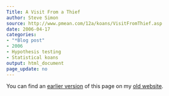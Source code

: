 ```yaml
---
Title: A Visit From a Thief
author: Steve Simon
source: http://www.pmean.com/12a/koans/VisitFromThief.asp
date: 2006-04-17
categories:
- "*Blog post"
- 2006
- Hypothesis testing
- Statistical koans
output: html_document
page_update: no
---
```



You can find an [earlier version][sim1] of this page on my [old website][sim2].

[sim1]: http://www.pmean.com/12a/koans/VisitFromThief.asp
[sim2]: http://www.pmean.com

